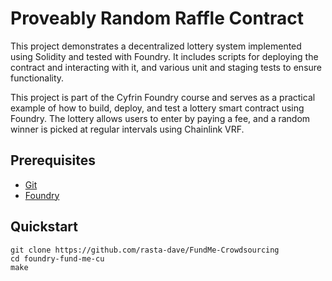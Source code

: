 # Proveably Random Raffle Contract

This project demonstrates a decentralized lottery system implemented using Solidity and tested with Foundry. It includes scripts for deploying the contract and interacting with it, and various unit and staging tests to ensure functionality.

This project is part of the Cyfrin Foundry course and serves as a practical example of how to build, deploy, and test a lottery smart contract using Foundry. The lottery allows users to enter by paying a fee, and a random winner is picked at regular intervals using Chainlink VRF.


## Prerequisites

- [Git](https://git-scm.com/book/en/v2/Getting-Started-Installing-Git)
- [Foundry](https://getfoundry.sh/)


## Quickstart

```
git clone https://github.com/rasta-dave/FundMe-Crowdsourcing
cd foundry-fund-me-cu
make
```


